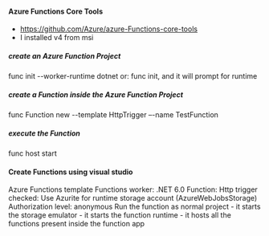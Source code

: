 #### Azure Functions Core Tools
- https://github.com/Azure/azure-Functions-core-tools
- I installed v4 from msi

##### create an Azure Function Project
func init --worker-runtime dotnet
or: func init, and it will prompt for runtime

##### create a Function inside the Azure Function Project
func Function new --template HttpTrigger –-name TestFunction

##### execute the Function 
func host start


#### Create Functions using visual studio
Azure Functions template
Functions worker: .NET 6.0
Function: Http trigger
checked: Use Azurite for runtime storage account (AzureWebJobsStorage)
Authorization level: anonymous
Run the function as normal project
	- it starts the storage emulator
	- it starts the function runtime
	- it hosts all the functions present inside the function app

